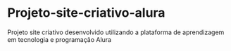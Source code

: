 # Projeto-site-criativo-alura
Projeto site criativo desenvolvido utilizando a plataforma de aprendizagem em tecnologia e programação Alura
